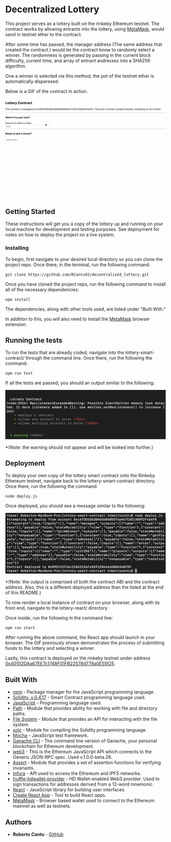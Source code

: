 # Decentralized Lottery

This project serves as a lottery built on the rinkeby Ethereum testnet. The contract works by allowing entrants into the lottery, using [MetaMask](https://metamask.io/), would send in testnet ether to the contract.

After some time has passed, the manager address (The same address that created the contract.) would let the contract know to randomly select a winner. The randomness is generated by passing in the current block difficulty, current time, and array of entrant andresses into a SHA256 algorithm.

One a winner is selected via this method, the pot of the testnet ether is automatically disperesed.

Below is a GIF of the contract in action.

![](./images/decentralized_lottery_demo.gif)

## Getting Started

These instructions will get you a copy of the lottery up and running on your local machine for development and testing purposes. See deployment for notes on how to deploy the project on a live system.

### Installing

To begin, first navigate to your desired local directory so you can clone the project repo. Once there, in the terminal, run the following command:

```
git clone https://github.com/RCantu92/decentralized_lottery.git
```
Once you have cloned the project repo, run the following command to install all of the necessary dependencies:
```
npm install
```

The dependencies, along with other tools used, are listed under "Built With."

In addition to this, you will also need to install the [MetaMask](https://metamask.io/) browser extension.

## Running the tests

To run the tests that are already coded, navigate into the lottery-smart-contract/ through the command line. Once there, run the
following the command:

```
npm run test
```
If all the tests are passed, you should an output similar to the following:

![](./images/npm_test_output.png)

*(Note: the warning should not appear and will be looked into further.)

## Deployment

To deploy your own copy of the lottery smart contract onto the Rinkeby Ethereum testnet, navigate back to the lottery-smart-contract directory. Once there, run the following the command:

```
node deploy.js
```

Once deployed, you should see a message similar to the following:

![](./images/node_deploy_output.png)

*(Note: the output is comprised of both the contract ABI and the contract address. Also, this is a different deployed address than the listed at the end of this README.)

To now render a local instance of contract on your browser, along with its front end, navigate to the lottery-react/ directory.

Once inside, run the following in the command line:

```
npm run start
```

After running the above command, the React app should launch in your browser. The GIF previously shown demonstrates the process of submitting funds to the lottery and selecting a winner.

Lastly, this contract is deployed on the rinkeby testnet under address [0x40102DAa67EE7c1748F01FB22578d778a0E55f25](https://rinkeby.etherscan.io/address/0x40102daa67ee7c1748f01fb22578d778a0e55f25).

## Built With

* [npm](https://www.npmjs.com/) - Package manager for the JavaScript programming language.
* [Solidity, v.0.4.17](https://solidity.readthedocs.io/en/v0.4.17/) - Smart Contract programming language used.
* [JavaScript](https://developer.mozilla.org/en-US/docs/Web/javascript) - Programming language used.
* [Path](https://nodejs.org/api/path.html) - Module that provides ability for working with file and directory paths.
* [File System](https://nodejs.org/api/fs.html) - Module that provides an API for interacting with the file system.
* [solc](https://github.com/ethereum/solc-js) - Module for compiling the Solidity programming language.
* [Mocha](https://mochajs.org/) - JavaScript test framework.
* [Ganache CLI](https://www.npmjs.com/package/ganache-cli) - The command line version of Ganache, your personal blockchain for Ethereum development.
* [web3](https://github.com/ethereum/web3.js/) - This is the Ethereum JavaScript API which connects to the Generic JSON-RPC spec. Used v.1.0.0-beta.26.
* [Assert](https://nodejs.org/api/assert.html) - Module that provides a set of assertion functions for verifying invariants.
* [Infura](https://infura.io/) - API used to access the Ethereum and IPFS networks.
* [truffle-hdwallet-provider](https://github.com/trufflesuite/truffle-hdwallet-provider) - HD Wallet-enabled Web3 provider. Used to sign transactions for addresses derived from a 12-word mnemonic.
* [React](https://reactjs.org/) - JavaScript library for building user interfaces.
* [Create React App](https://github.com/facebook/create-react-app) - Tool to build React apps.
* [MetaMask](https://metamask.io/) - Browser based wallet used to connect to the Ethereum mainnet as well as testnets.

## Authors

* **Roberto Cantu**  - [GitHub](https://github.com/RCantu92)